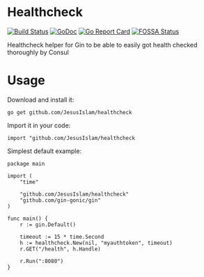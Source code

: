 # Healthcheck
[![Build Status](https://travis-ci.org/JesusIslam/healthcheck.svg?branch=master)](https://travis-ci.org/JesusIslam/healthcheck)
[![GoDoc](https://godoc.org/github.com/JesusIslam/healthcheck?status.svg)](https://godoc.org/github.com/JesusIslam/healthcheck)
[![Go Report Card](https://goreportcard.com/badge/github.com/JesusIslam/healthcheck)](https://goreportcard.com/report/github.com/JesusIslam/healthcheck)
[![FOSSA Status](https://app.fossa.io/api/projects/git%2Bgithub.com%2FJesusIslam%2Fhealthcheck.svg?type=small)](https://app.fossa.io/projects/git%2Bgithub.com%2FJesusIslam%2Fhealthcheck?ref=badge_small)

Healthcheck helper for Gin to be able to easily got health checked thoroughly by Consul

# Usage
Download and install it:

`go get github.com/JesusIslam/healthcheck`

Import it in your code:

`import "github.com/JesusIslam/healthcheck`

Simplest default example:

```
package main

import (
    "time"

    "github.com/JesusIslam/healthcheck"
    "github.com/gin-gonic/gin"
)

func main() {
    r := gin.Default()

    timeout := 15 * time.Second
    h := healthcheck.New(nil, "myauthtoken", timeout)
    r.GET("/health", h.Handle)

    r.Run(":8080")
}
```
